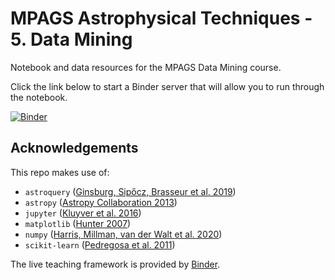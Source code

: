 # MPAGS Astrophysical Techniques - 5. Data Mining

Notebook and data resources for the MPAGS Data Mining course.

Click the link below to start a Binder server that will allow you to run through the notebook.

[![Binder](https://mybinder.org/badge_logo.svg)](https://mybinder.org/v2/gh/Lyalpha/MPAGS_Data_Mining/HEAD?filepath=finding_qsos.ipynb)
## Acknowledgements

This repo makes use of:
 * `astroquery` ([Ginsburg, Sipőcz, Brasseur et al. 2019](https://ui.adsabs.harvard.edu/abs/2019AJ....157...98G/abstract))
 * `astropy` ([Astropy Collaboration 2013](https://ui.adsabs.harvard.edu/abs/2013A%26A...558A..33A/abstract))
 * `jupyter` ([Kluyver et al. 2016](http://dx.doi.org/10.3233/978-1-61499-649-1-87)) 
 * `matplotlib` ([Hunter 2007](https://doi.org/10.1109/MCSE.2007.55))  
 * `numpy` ([Harris, Millman, van der Walt et al. 2020](https://doi.org/10.1038/s41586-020-2649-2))  
 * `scikit-learn` ([Pedregosa et al. 2011](http://jmlr.csail.mit.edu/papers/v12/pedregosa11a.html))
 
The live teaching framework is provided by [Binder](https://doi.org/10.25080/Majora-4af1f417-011).